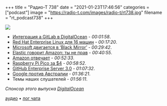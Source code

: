 +++
title = "Радио-Т 738"
date = "2021-01-23T17:46:56"
categories = ["podcast"]
image = "https://radio-t.com/images/radio-t/rt738.jpg"
filename = "rt_podcast738"
+++

![](https://radio-t.com/images/radio-t/rt738.jpg)

- [Интеграция а GitLab в DigitalOcean](https://www.digitalocean.com/blog/introducing-gitlab-integration-for-digitalocean-app-platform/) - *00:01:58*.
- [Red Hat Enterprise Linux для 16 машин](https://www.redhat.com/en/blog/new-year-new-red-hat-enterprise-linux-programs-easier-ways-access-rhel) - *00:17:20*.
- [Microsoft двигается в ‘Black Mirror’](https://www.indiewire.com/2021/01/microsoft-black-mirror-deceased-people-chatbots-1234610894/) - *00:29:42*.
- [Elastic говорит Amazon: ты не прав](https://www.elastic.co/blog/why-license-change-AWS) - *00:40:55*.
- [Amazon отвечает](https://aws.amazon.com/blogs/opensource/stepping-up-for-a-truly-open-source-elasticsearch/) - *00:52:33*.
- [Raspberry Pi Pico за $4](https://habr.com/ru/company/selectel/blog/538778/) - *00:58:52*.
- [GitHub Enterprise Server 3.0](https://github.blog/2021-01-15-github-enterprise-server-3-0-is-here/) - *01:07:32*.
- [Google против Австралии](https://www.bbc.com/news/world-australia-55760673) - *01:36:21*.
- Темы наших слушателей - *01:56:11*.

*Спонсор этого выпуска [DigitalOcean](https://do.co/radiot)*


[аудио](https://cdn.radio-t.com/rt_podcast738.mp3) • [лог чата](https://chat.radio-t.com/logs/radio-t-738.html)
<audio src="https://cdn.radio-t.com/rt_podcast738.mp3" preload="none"></audio>
